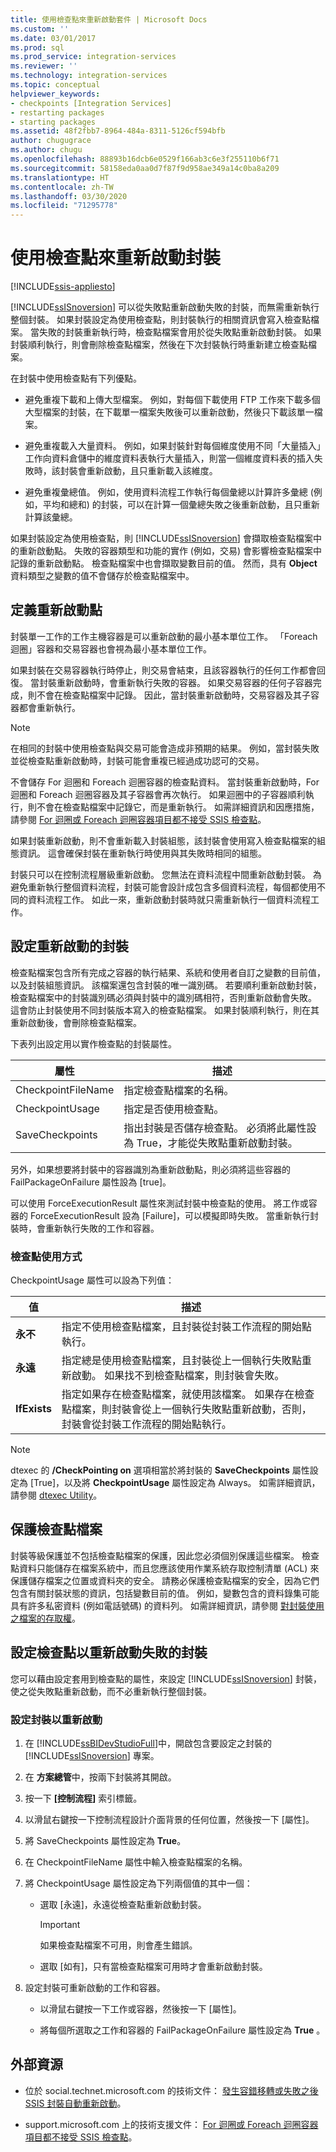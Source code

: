 ```yaml
---
title: 使用檢查點來重新啟動套件 | Microsoft Docs
ms.custom: ''
ms.date: 03/01/2017
ms.prod: sql
ms.prod_service: integration-services
ms.reviewer: ''
ms.technology: integration-services
ms.topic: conceptual
helpviewer_keywords:
- checkpoints [Integration Services]
- restarting packages
- starting packages
ms.assetid: 48f2fbb7-8964-484a-8311-5126cf594bfb
author: chugugrace
ms.author: chugu
ms.openlocfilehash: 88893b16dcb6e0529f166ab3c6e3f255110b6f71
ms.sourcegitcommit: 58158eda0aa0d7f87f9d958ae349a14c0ba8a209
ms.translationtype: HT
ms.contentlocale: zh-TW
ms.lasthandoff: 03/30/2020
ms.locfileid: "71295778"
---
```

# <a name="restart-packages-by-using-checkpoints"></a>使用檢查點來重新啟動封裝

[!INCLUDE[ssis-appliesto](../../includes/ssis-appliesto-ssvrpluslinux-asdb-asdw-xxx.md)]


  [!INCLUDE[ssISnoversion](../../includes/ssisnoversion-md.md)] 可以從失敗點重新啟動失敗的封裝，而無需重新執行整個封裝。 如果封裝設定為使用檢查點，則封裝執行的相關資訊會寫入檢查點檔案。 當失敗的封裝重新執行時，檢查點檔案會用於從失敗點重新啟動封裝。 如果封裝順利執行，則會刪除檢查點檔案，然後在下次封裝執行時重新建立檢查點檔案。  
  
 在封裝中使用檢查點有下列優點。  
  
-   避免重複下載和上傳大型檔案。 例如，對每個下載使用 FTP 工作來下載多個大型檔案的封裝，在下載單一檔案失敗後可以重新啟動，然後只下載該單一檔案。  
  
-   避免重複載入大量資料。 例如，如果封裝針對每個維度使用不同「大量插入」工作向資料倉儲中的維度資料表執行大量插入，則當一個維度資料表的插入失敗時，該封裝會重新啟動，且只重新載入該維度。  
  
-   避免重複彙總值。 例如，使用資料流程工作執行每個彙總以計算許多彙總 (例如，平均和總和) 的封裝，可以在計算一個彙總失敗之後重新啟動，且只重新計算該彙總。  
  
 如果封裝設定為使用檢查點，則 [!INCLUDE[ssISnoversion](../../includes/ssisnoversion-md.md)] 會擷取檢查點檔案中的重新啟動點。 失敗的容器類型和功能的實作 (例如，交易) 會影響檢查點檔案中記錄的重新啟動點。 檢查點檔案中也會擷取變數目前的值。 然而，具有 **Object** 資料類型之變數的值不會儲存於檢查點檔案中。  
  
## <a name="defining-restart-points"></a>定義重新啟動點  
 封裝單一工作的工作主機容器是可以重新啟動的最小基本單位工作。 「Foreach 迴圈」容器和交易容器也會視為最小基本單位工作。  
  
 如果封裝在交易容器執行時停止，則交易會結束，且該容器執行的任何工作都會回復。 當封裝重新啟動時，會重新執行失敗的容器。 如果交易容器的任何子容器完成，則不會在檢查點檔案中記錄。 因此，當封裝重新啟動時，交易容器及其子容器都會重新執行。  
  
> [!NOTE]  
>  在相同的封裝中使用檢查點與交易可能會造成非預期的結果。 例如，當封裝失敗並從檢查點重新啟動時，封裝可能會重複已經過成功認可的交易。  
  
 不會儲存 For 迴圈和 Foreach 迴圈容器的檢查點資料。 當封裝重新啟動時，For 迴圈和 Foreach 迴圈容器及其子容器會再次執行。 如果迴圈中的子容器順利執行，則不會在檢查點檔案中記錄它，而是重新執行。 如需詳細資訊和因應措施，請參閱 [For 迴圈或 Foreach 迴圈容器項目都不接受 SSIS 檢查點](https://go.microsoft.com/fwlink/?LinkId=241633)。  
  
 如果封裝重新啟動，則不會重新載入封裝組態，該封裝會使用寫入檢查點檔案的組態資訊。 這會確保封裝在重新執行時使用與其失敗時相同的組態。  
  
 封裝只可以在控制流程層級重新啟動。 您無法在資料流程中間重新啟動封裝。 為避免重新執行整個資料流程，封裝可能會設計成包含多個資料流程，每個都使用不同的資料流程工作。 如此一來，重新啟動封裝時就只需重新執行一個資料流程工作。  
  
## <a name="configuring-a-package-to-restart"></a>設定重新啟動的封裝  
 檢查點檔案包含所有完成之容器的執行結果、系統和使用者自訂之變數的目前值，以及封裝組態資訊。 該檔案還包含封裝的唯一識別碼。 若要順利重新啟動封裝，檢查點檔案中的封裝識別碼必須與封裝中的識別碼相符，否則重新啟動會失敗。 這會防止封裝使用不同封裝版本寫入的檢查點檔案。 如果封裝順利執行，則在其重新啟動後，會刪除檢查點檔案。  
  
 下表列出設定用以實作檢查點的封裝屬性。  
  
|屬性|描述|  
|--------------|-----------------|  
|CheckpointFileName|指定檢查點檔案的名稱。|  
|CheckpointUsage|指定是否使用檢查點。|  
|SaveCheckpoints|指出封裝是否儲存檢查點。 必須將此屬性設為 True，才能從失敗點重新啟動封裝。|  
  
 另外，如果想要將封裝中的容器識別為重新啟動點，則必須將這些容器的 FailPackageOnFailure 屬性設為 [true]。  
  
 可以使用 ForceExecutionResult 屬性來測試封裝中檢查點的使用。 將工作或容器的 ForceExecutionResult 設為 [Failure]，可以模擬即時失敗。 當重新執行封裝時，會重新執行失敗的工作和容器。  
  
### <a name="checkpoint-usage"></a>檢查點使用方式  
 CheckpointUsage 屬性可以設為下列值：  
  
|值|描述|  
|-----------|-----------------|  
|**永不**|指定不使用檢查點檔案，且封裝從封裝工作流程的開始點執行。|  
|**永遠**|指定總是使用檢查點檔案，且封裝從上一個執行失敗點重新啟動。 如果找不到檢查點檔案，則封裝會失敗。|  
|**IfExists**|指定如果存在檢查點檔案，就使用該檔案。 如果存在檢查點檔案，則封裝會從上一個執行失敗點重新啟動，否則，封裝會從封裝工作流程的開始點執行。|  
  
> [!NOTE]  
>  dtexec 的 **/CheckPointing on** 選項相當於將封裝的 **SaveCheckpoints** 屬性設定為 [True]，以及將 **CheckpointUsage** 屬性設定為 Always。 如需詳細資訊，請參閱 [dtexec Utility](../../integration-services/packages/dtexec-utility.md)。  
  
## <a name="securing-checkpoint-files"></a>保護檢查點檔案  
 封裝等級保護並不包括檢查點檔案的保護，因此您必須個別保護這些檔案。 檢查點資料只能儲存在檔案系統中，而且您應該使用作業系統存取控制清單 (ACL) 來保護儲存檔案之位置或資料夾的安全。 請務必保護檢查點檔案的安全，因為它們包含有關封裝狀態的資訊，包括變數目前的值。 例如，變數包含的資料錄集可能具有許多私密資料 (例如電話號碼) 的資料列。 如需詳細資訊，請參閱 [對封裝使用之檔案的存取權](../../integration-services/security/security-overview-integration-services.md#files)。  

## <a name="configure-checkpoints-for-restarting-a-failed-package"></a>設定檢查點以重新啟動失敗的封裝
  您可以藉由設定套用到檢查點的屬性，來設定 [!INCLUDE[ssISnoversion](../../includes/ssisnoversion-md.md)] 封裝，使之從失敗點重新啟動，而不必重新執行整個封裝。  
  
### <a name="to-configure-a-package-to-restart"></a>設定封裝以重新啟動  
  
1.  在 [!INCLUDE[ssBIDevStudioFull](../../includes/ssbidevstudiofull-md.md)]中，開啟包含要設定之封裝的 [!INCLUDE[ssISnoversion](../../includes/ssisnoversion-md.md)] 專案。  
  
2.  在 **方案總管**中，按兩下封裝將其開啟。  
  
3.  按一下 **[控制流程]** 索引標籤。  
  
4.  以滑鼠右鍵按一下控制流程設計介面背景的任何位置，然後按一下 [屬性]。  
  
5.  將 SaveCheckpoints 屬性設定為 **True**。  
  
6.  在 CheckpointFileName 屬性中輸入檢查點檔案的名稱。  
  
7.  將 CheckpointUsage 屬性設定為下列兩個值的其中一個：  
  
    -   選取 [永遠]，永遠從檢查點重新啟動封裝。  
  
        > [!IMPORTANT]  
        >  如果檢查點檔案不可用，則會產生錯誤。  
  
    -   選取 [如有]，只有當檢查點檔案可用時才會重新啟動封裝。  
  
8.  設定封裝可重新啟動的工作和容器。  
  
    -   以滑鼠右鍵按一下工作或容器，然後按一下 [屬性]。  
  
    -   將每個所選取之工作和容器的 FailPackageOnFailure 屬性設定為 **True** 。  
    
## <a name="external-resources"></a>外部資源  
  
-   位於 social.technet.microsoft.com 的技術文件： [發生容錯移轉或失敗之後 SSIS 封裝自動重新啟動](https://go.microsoft.com/fwlink/?LinkId=200407)。  
  
-   support.microsoft.com 上的技術支援文件： [For 迴圈或 Foreach 迴圈容器項目都不接受 SSIS 檢查點](https://go.microsoft.com/fwlink/?LinkId=241633)。  
